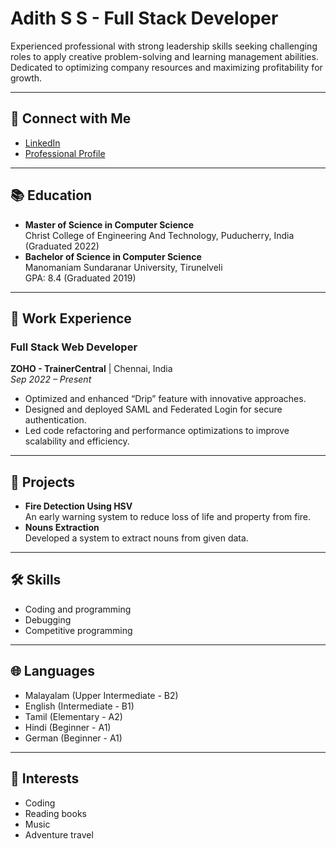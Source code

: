 # Adith S S - Full Stack Developer

Experienced professional with strong leadership skills seeking challenging roles to apply creative problem-solving and learning management abilities. Dedicated to optimizing company resources and maximizing profitability for growth.

---

## 🌟 Connect with Me
- [LinkedIn](https://www.linkedin.com/in/adith-s-s-707065189/)
- [Professional Profile](https://bold.pro/my/adith/415r)

---

## 📚 Education
- **Master of Science in Computer Science**  
  Christ College of Engineering And Technology, Puducherry, India  
  (Graduated 2022)  
- **Bachelor of Science in Computer Science**  
  Manomaniam Sundaranar University, Tirunelveli  
  GPA: 8.4 (Graduated 2019)  

---

## 💼 Work Experience
### Full Stack Web Developer  
**ZOHO - TrainerCentral** | Chennai, India  
*Sep 2022 – Present*
- Optimized and enhanced “Drip” feature with innovative approaches.
- Designed and deployed SAML and Federated Login for secure authentication.
- Led code refactoring and performance optimizations to improve scalability and efficiency.

---

## 🚀 Projects
- **Fire Detection Using HSV**  
  An early warning system to reduce loss of life and property from fire.
- **Nouns Extraction**  
  Developed a system to extract nouns from given data.

---

## 🛠️ Skills
- Coding and programming  
- Debugging  
- Competitive programming  

---

## 🌐 Languages
- Malayalam (Upper Intermediate - B2)  
- English (Intermediate - B1)  
- Tamil (Elementary - A2)  
- Hindi (Beginner - A1)  
- German (Beginner - A1)  

---

## 🎯 Interests
- Coding  
- Reading books  
- Music  
- Adventure travel
